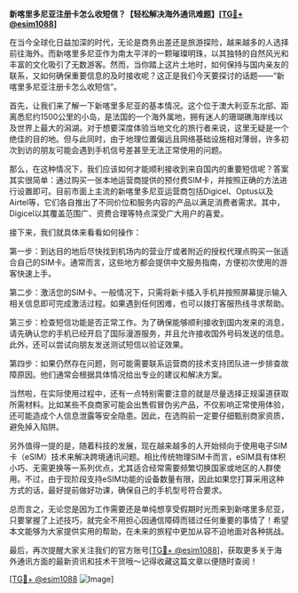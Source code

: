 **新喀里多尼亚注册卡怎么收短信？【轻松解决海外通讯难题】[[TG💪+ @esim1088](https://t.me/s/esim1088)]**

在当今全球化日益加深的时代，无论是商务出差还是旅游探险，越来越多的人选择前往海外。而新喀里多尼亚作为南太平洋的一颗璀璨明珠，以其独特的自然风光和丰富的文化吸引了无数游客。然而，当你踏上这片土地时，如何保持与国内亲友的联系，又如何确保重要信息的及时接收呢？这正是我们今天要探讨的话题——“新喀里多尼亚注册卡怎么收短信”。

首先，让我们来了解一下新喀里多尼亚的基本情况。这个位于澳大利亚东北部、距离悉尼约1500公里的小岛，是法国的一个海外属地，拥有迷人的珊瑚礁海岸线以及世界上最大的潟湖。对于想要深度体验当地文化的旅行者来说，这里无疑是一个绝佳的目的地。但与此同时，由于地理位置偏远且网络基础设施相对薄弱，许多初次到访的朋友可能会遇到手机信号差甚至无法正常使用的问题。

那么，在这种情况下，我们应该如何才能顺利接收到来自国内的重要短信呢？答案其实很简单：通过购买一张本地运营商提供的预付费SIM卡，并按照正确的方法进行设置即可。目前市面上主流的新喀里多尼亚运营商包括Digicel、Optus以及Airtel等，它们各自推出了不同价位和服务内容的产品以满足消费者需求。其中，Digicel以其覆盖范围广、资费合理等特点深受广大用户的喜爱。

接下来，我们就具体来看看如何操作：

第一步：到达目的地后尽快找到机场内的营业厅或者附近的授权代理点购买一张适合自己的SIM卡。通常而言，这些地方都会提供中文服务指南，方便初次使用的游客快速上手。

第二步：激活您的SIM卡。一般情况下，只需将新卡插入手机并按照屏幕提示输入相关信息即可完成激活过程。如果遇到任何困难，也可以拨打客服热线寻求帮助。

第三步：检查短信功能是否正常工作。为了确保能够顺利接收到国内发来的消息，请先确认您的手机已经开启了国际漫游服务，并且允许接收国外号码发送的信息。此外，还可以尝试向朋友发送测试短信以验证效果。

第四步：如果仍然存在问题，则可能需要联系运营商的技术支持团队进一步排查故障原因。他们通常会根据具体情况给出专业的建议和解决方案。

当然啦，在实际使用过程中，还有一点特别需要注意的就是尽量选择正规渠道获取所需材料。比如某些不良商家可能会出售假冒伪劣产品，不仅影响正常使用体验，还可能造成个人信息泄露等安全隐患。因此，在选购前一定要仔细甄别商家资质，避免掉入陷阱。

另外值得一提的是，随着科技的发展，现在越来越多的人开始倾向于使用电子SIM卡（eSIM）技术来解决跨境通讯问题。相比传统物理SIM卡而言，eSIM具有体积小巧、无需更换等一系列优点，尤其适合经常需要频繁切换国家或地区的人群使用。不过，由于现阶段支持eSIM功能的设备数量有限，因此如果您打算采用这种方式的话，最好提前做好功课，确保自己的手机型号符合要求。

总而言之，无论您是因为工作需要还是单纯想享受假期时光而来到新喀里多尼亚，只要掌握了上述技巧，就完全不用担心因通信障碍而错过任何重要的事情了！希望本文能够为大家提供实用的帮助，在未来的旅程中更加从容不迫地面对各种挑战。

最后，再次提醒大家关注我们的官方账号[[TG💪+ @esim1088](https://t.me/s/esim1088)]，获取更多关于海外通讯方面的最新资讯和技术干货哦～记得收藏这篇文章以便随时查阅！

[[TG💪+ @esim1088](https://t.me/s/esim1088) ![Image](https://i.postimg.cc/4NQfJmqS/Snipaste-2025-05-13-00-14-12.png)]